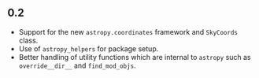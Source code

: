 0.2
---

- Support for the new ``astropy.coordinates`` framework and ``SkyCoords`` class.
- Use of ``astropy_helpers`` for package setup.
- Better handling of utility functions which are internal to ``astropy`` such as ``override__dir__`` and ``find_mod_objs``.

